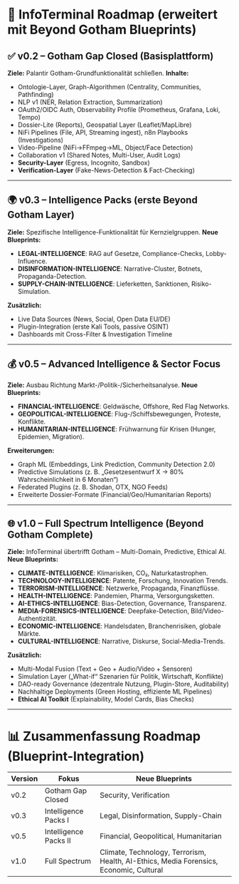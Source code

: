 # 🚀 InfoTerminal Roadmap (erweitert mit Beyond Gotham Blueprints)

## ✅ v0.2 – Gotham Gap Closed (Basisplattform)

**Ziele:** Palantir Gotham-Grundfunktionalität schließen.
**Inhalte:**

* Ontologie-Layer, Graph-Algorithmen (Centrality, Communities, Pathfinding)
* NLP v1 (NER, Relation Extraction, Summarization)
* OAuth2/OIDC Auth, Observability Profile (Prometheus, Grafana, Loki, Tempo)
* Dossier-Lite (Reports), Geospatial Layer (Leaflet/MapLibre)
* NiFi Pipelines (File, API, Streaming ingest), n8n Playbooks (Investigations)
* Video-Pipeline (NiFi→FFmpeg→ML, Object/Face Detection)
* Collaboration v1 (Shared Notes, Multi-User, Audit Logs)
* **Security-Layer** (Egress, Incognito, Sandbox)
* **Verification-Layer** (Fake-News-Detection & Fact-Checking)

---

## 🌍 v0.3 – Intelligence Packs (erste Beyond Gotham Layer)

**Ziele:** Spezifische Intelligence-Funktionalität für Kernzielgruppen.
**Neue Blueprints:**

* **LEGAL-INTELLIGENCE**: RAG auf Gesetze, Compliance-Checks, Lobby-Influence.
* **DISINFORMATION-INTELLIGENCE**: Narrative-Cluster, Botnets, Propaganda-Detection.
* **SUPPLY-CHAIN-INTELLIGENCE**: Lieferketten, Sanktionen, Risiko-Simulation.

**Zusätzlich:**

* Live Data Sources (News, Social, Open Data EU/DE)
* Plugin-Integration (erste Kali Tools, passive OSINT)
* Dashboards mit Cross-Filter & Investigation Timeline

---

## 💰 v0.5 – Advanced Intelligence & Sector Focus

**Ziele:** Ausbau Richtung Markt-/Politik-/Sicherheitsanalyse.
**Neue Blueprints:**

* **FINANCIAL-INTELLIGENCE**: Geldwäsche, Offshore, Red Flag Networks.
* **GEOPOLITICAL-INTELLIGENCE**: Flug-/Schiffsbewegungen, Proteste, Konflikte.
* **HUMANITARIAN-INTELLIGENCE**: Frühwarnung für Krisen (Hunger, Epidemien, Migration).

**Erweiterungen:**

* Graph ML (Embeddings, Link Prediction, Community Detection 2.0)
* Predictive Simulations (z. B. „Gesetzesentwurf X → 80% Wahrscheinlichkeit in 6 Monaten“)
* Federated Plugins (z. B. Shodan, OTX, NGO Feeds)
* Erweiterte Dossier-Formate (Financial/Geo/Humanitarian Reports)

---

## 🌐 v1.0 – Full Spectrum Intelligence (Beyond Gotham Complete)

**Ziele:** InfoTerminal übertrifft Gotham – Multi-Domain, Predictive, Ethical AI.
**Neue Blueprints:**

* **CLIMATE-INTELLIGENCE**: Klimarisiken, CO₂, Naturkatastrophen.
* **TECHNOLOGY-INTELLIGENCE**: Patente, Forschung, Innovation Trends.
* **TERRORISM-INTELLIGENCE**: Netzwerke, Propaganda, Finanzflüsse.
* **HEALTH-INTELLIGENCE**: Pandemien, Pharma, Versorgungsketten.
* **AI-ETHICS-INTELLIGENCE**: Bias-Detection, Governance, Transparenz.
* **MEDIA-FORENSICS-INTELLIGENCE**: Deepfake-Detection, Bild/Video-Authentizität.
* **ECONOMIC-INTELLIGENCE**: Handelsdaten, Branchenrisiken, globale Märkte.
* **CULTURAL-INTELLIGENCE**: Narrative, Diskurse, Social-Media-Trends.

**Zusätzlich:**

* Multi-Modal Fusion (Text + Geo + Audio/Video + Sensoren)
* Simulation Layer („What-if“ Szenarien für Politik, Wirtschaft, Konflikte)
* DAO-ready Governance (dezentrale Nutzung, Plugin-Store, Auditability)
* Nachhaltige Deployments (Green Hosting, effiziente ML Pipelines)
* **Ethical AI Toolkit** (Explainability, Model Cards, Bias Checks)

---

# 📊 Zusammenfassung Roadmap (Blueprint-Integration)

| Version | Fokus                 | Neue Blueprints                                                                        |
| ------- | --------------------- | -------------------------------------------------------------------------------------- |
| v0.2    | Gotham Gap Closed     | Security, Verification                                                                 |
| v0.3    | Intelligence Packs I  | Legal, Disinformation, Supply-Chain                                                    |
| v0.5    | Intelligence Packs II | Financial, Geopolitical, Humanitarian                                                  |
| v1.0    | Full Spectrum         | Climate, Technology, Terrorism, Health, AI-Ethics, Media Forensics, Economic, Cultural |

